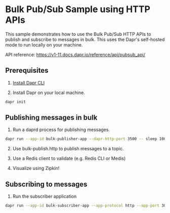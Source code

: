 # Bulk Pub/Sub Sample using HTTP APIs

This sample demonstrates how to use the Bulk Pub/Sub HTTP APIs to publish and subscribe to messages in bulk. This uses the Dapr's self-hosted mode to run locally on your machine.

API reference: https://v1-11.docs.dapr.io/reference/api/pubsub_api/

## Prerequisites

1. [Install Dapr CLI](https://docs.dapr.io/getting-started/install-dapr-cli/)

2. Install Dapr on your local machine.
```bash
dapr init
```

## Publishing messages in bulk

1. Run a daprd process for publishing messages.
```bash
dapr run --app-id bulk-publisher-app --dapr-http-port 3500 -- sleep 1000
```

2. Use bulk-publish.http to publish messages to a topic.

3. Use a Redis client to validate (e.g. Redis CLI or Medis)

4. Visualize using Zipkin!

## Subscribing to messages

1. Run the subscriber application
```bash
dapr run --app-id bulk-subscriber-app --app-protocol http --app-port 3000 -- python3 subscriber.py
```

